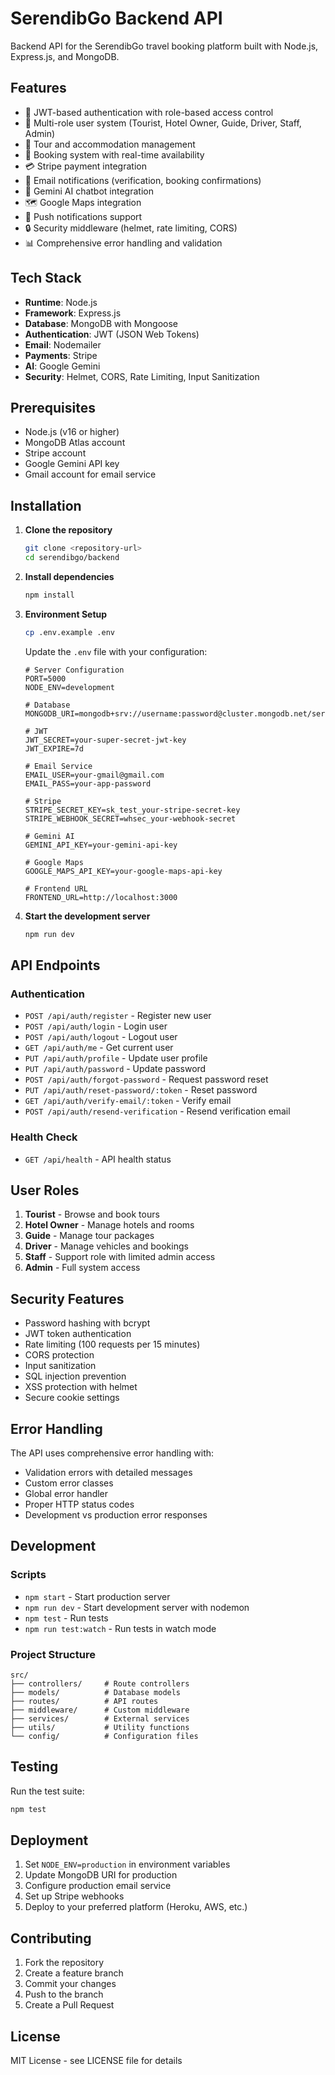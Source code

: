 # SerendibGo Backend API

Backend API for the SerendibGo travel booking platform built with Node.js, Express.js, and MongoDB.

## Features

- 🔐 JWT-based authentication with role-based access control
- 👥 Multi-role user system (Tourist, Hotel Owner, Guide, Driver, Staff, Admin)
- 🏨 Tour and accommodation management
- 📅 Booking system with real-time availability
- 💳 Stripe payment integration
- 📧 Email notifications (verification, booking confirmations)
- 🤖 Gemini AI chatbot integration
- 🗺️ Google Maps integration
- 📱 Push notifications support
- 🔒 Security middleware (helmet, rate limiting, CORS)
- 📊 Comprehensive error handling and validation

## Tech Stack

- **Runtime**: Node.js
- **Framework**: Express.js
- **Database**: MongoDB with Mongoose
- **Authentication**: JWT (JSON Web Tokens)
- **Email**: Nodemailer
- **Payments**: Stripe
- **AI**: Google Gemini
- **Security**: Helmet, CORS, Rate Limiting, Input Sanitization

## Prerequisites

- Node.js (v16 or higher)
- MongoDB Atlas account
- Stripe account
- Google Gemini API key
- Gmail account for email service

## Installation

1. **Clone the repository**
   ```bash
   git clone <repository-url>
   cd serendibgo/backend
   ```

2. **Install dependencies**
   ```bash
   npm install
   ```

3. **Environment Setup**
   ```bash
   cp .env.example .env
   ```
   
   Update the `.env` file with your configuration:
   ```env
   # Server Configuration
   PORT=5000
   NODE_ENV=development

   # Database
   MONGODB_URI=mongodb+srv://username:password@cluster.mongodb.net/serendibgo

   # JWT
   JWT_SECRET=your-super-secret-jwt-key
   JWT_EXPIRE=7d

   # Email Service
   EMAIL_USER=your-gmail@gmail.com
   EMAIL_PASS=your-app-password

   # Stripe
   STRIPE_SECRET_KEY=sk_test_your-stripe-secret-key
   STRIPE_WEBHOOK_SECRET=whsec_your-webhook-secret

   # Gemini AI
   GEMINI_API_KEY=your-gemini-api-key

   # Google Maps
   GOOGLE_MAPS_API_KEY=your-google-maps-api-key

   # Frontend URL
   FRONTEND_URL=http://localhost:3000
   ```

4. **Start the development server**
   ```bash
   npm run dev
   ```

## API Endpoints

### Authentication
- `POST /api/auth/register` - Register new user
- `POST /api/auth/login` - Login user
- `POST /api/auth/logout` - Logout user
- `GET /api/auth/me` - Get current user
- `PUT /api/auth/profile` - Update user profile
- `PUT /api/auth/password` - Update password
- `POST /api/auth/forgot-password` - Request password reset
- `PUT /api/auth/reset-password/:token` - Reset password
- `GET /api/auth/verify-email/:token` - Verify email
- `POST /api/auth/resend-verification` - Resend verification email

### Health Check
- `GET /api/health` - API health status

## User Roles

1. **Tourist** - Browse and book tours
2. **Hotel Owner** - Manage hotels and rooms
3. **Guide** - Manage tour packages
4. **Driver** - Manage vehicles and bookings
5. **Staff** - Support role with limited admin access
6. **Admin** - Full system access

## Security Features

- Password hashing with bcrypt
- JWT token authentication
- Rate limiting (100 requests per 15 minutes)
- CORS protection
- Input sanitization
- SQL injection prevention
- XSS protection with helmet
- Secure cookie settings

## Error Handling

The API uses comprehensive error handling with:
- Validation errors with detailed messages
- Custom error classes
- Global error handler
- Proper HTTP status codes
- Development vs production error responses

## Development

### Scripts
- `npm start` - Start production server
- `npm run dev` - Start development server with nodemon
- `npm test` - Run tests
- `npm run test:watch` - Run tests in watch mode

### Project Structure
```
src/
├── controllers/     # Route controllers
├── models/          # Database models
├── routes/          # API routes
├── middleware/      # Custom middleware
├── services/        # External services
├── utils/           # Utility functions
└── config/          # Configuration files
```

## Testing

Run the test suite:
```bash
npm test
```

## Deployment

1. Set `NODE_ENV=production` in environment variables
2. Update MongoDB URI for production
3. Configure production email service
4. Set up Stripe webhooks
5. Deploy to your preferred platform (Heroku, AWS, etc.)

## Contributing

1. Fork the repository
2. Create a feature branch
3. Commit your changes
4. Push to the branch
5. Create a Pull Request

## License

MIT License - see LICENSE file for details


